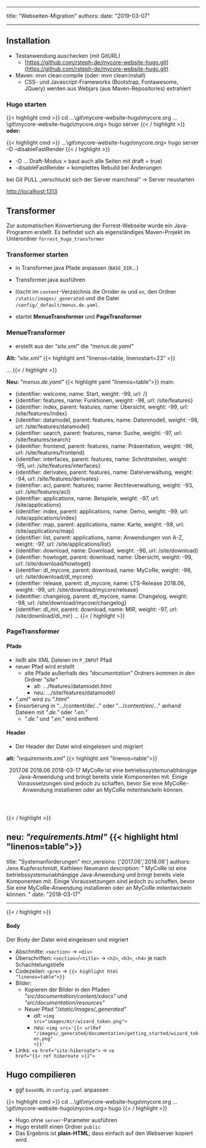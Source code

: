 
---

title: "Webseiten-Migration"
authors: 
date: "2019-03-07"

---

## Installation

* Testanwendung auschecken (mit GitURL)
	* [https://github.com/rsteph-de/mycore-website-hugo.git](https://github.com/rsteph-de/mycore-website-hugo.git)
* Maven: mvn clean:compile (oder: mvn clean:install)
	* CSS- und Javascript-Frameworks (Bootstrap, Fontawesome, JQuery) werden aus Webjars (aus Maven-Repositories) extrahiert
	

### Hugo starten

{{< highlight cmd >}}
cd …\git\mycore-website-hugo\mycore.org
…\git\mycore-website-hugo\mycore.org> hugo server
{{< / highlight >}}
**oder:**

{{< highlight cmd >}}
…\git\mycore-website-hugo\mycore.org> hugo server –D –disableFastRender
{{< / highlight >}}

* -D … Draft-Modus = baut auch alle Seiten mit draft = true)
* -disableFastRender = komplettes Rebuild bei Änderungen

bei Git PULL „verschluckt sich der Server manchmal“ &#8594; Server neustarten

[http://localhost:1313](http://localhost:1313)

## Transformer
Zur automatischen Konvertierung der Forrest-Webseite wurde ein Java-Programm erstellt.
Es befindet sich als eigenständiges Maven-Projekt im Unterordner <code>forrest_hugo_transformer</code>

### Transformer starten

* in Transformer.java Pfade anpassen (<code>BASE_DIR</code>...)
* Transformer.java ausführen

* löscht im <code>content</code>-Verzeichnis die Ornder <code>de</code> und <code>en</code>, den Ordner 
  <code>/static/images/_generated</code> und die Datei <code>/config/_default/menus.de.yaml</code>.
* startet **MenueTransformer** und **PageTransformer**

### MenueTransformer

* erstellt aus der *"site.xml"* die *"menus.de.yaml"*

**Alt:** *"site.xml"*
{{< highlight xml "linenos=table, linenostart=23" >}}
<site label="MyCoRe Website" href="" xmlns="http://apache.org/forrest/linkmap/1.0">

  <welcome         label="Start" href="index.html" tab="welcome" />

  <features     label="Funktionen"       href="features/" tab="features">
    <index      label="Übersicht"        href="index.html" />
    <datamodel  label="Datenmodell"      href="datamodel.html" />
    <search     label="Suche"            href="search.html" />
    <frontend   label="Präsentation"     href="frontend.html" />
    <interfaces label="Schnittstellen"   href="interfaces.html" />
    <derivates  label="Dateiverwaltung"  href="derivates.html" />
    <acl        label="Rechteverwaltung" href="acl.html" />
  </features>

  <applications    label="Beispiele"              href="applications/" tab="applications">
    <index         label="Demo"                   href="index.html" />
    <map           label="Karte"                  href="map.html" />
    <list          label="Anwendungen von A-Z"        href="list.html" />
  </applications>

  <download      label="Download"           href="download/" tab="download">
    <howtoget    label="Übersicht"          href="index.html" />
    <dl_mycore   label="MyCoRe"             href="mycore/">
      <release     label="LTS-Release 2018.06"    href="release.html" />
      <changelog   label="Changelog"              href="changelog.html" />
    </dl_mycore>
    <dl_mir            label="MIR"                    href="mir/">
      <mir_release_2018     label="Release 2018.06"        href="release_2018.html" />
      <mir_release_2017     label="Release 2017.06"        href="release_2017.html" />
      <mir_changelog   label="Changelog"              href="changelog.html" />
    </dl_mir>
...
{{< / highlight >}}

**Neu:** *"menus.de.yaml"*
{{< highlight yaml "linenos=table">}}
main:
- {identifier: welcome, name: Start, weight: -99, url: /}
- {identifier: features, name: Funktionen, weight: -98, url: /site/features}
- {identifier: index, parent: features, name: Übersicht, weight: -99, url: /site/features/index}
- {identifier: datamodel, parent: features, name: Datenmodell, weight: -98, url: /site/features/datamodel}
- {identifier: search, parent: features, name: Suche, weight: -97, url: /site/features/search}
- {identifier: frontend, parent: features, name: Präsentation, weight: -96, url: /site/features/frontend}
- {identifier: interfaces, parent: features, name: Schnittstellen, weight: -95, url: /site/features/interfaces}
- {identifier: derivates, parent: features, name: Dateiverwaltung, weight: -94, url: /site/features/derivates}
- {identifier: acl, parent: features, name: Rechteverwaltung, weight: -93, url: /site/features/acl}
- {identifier: applications, name: Beispiele, weight: -97, url: /site/applications}
- {identifier: index, parent: applications, name: Demo, weight: -99, url: /site/applications/index}
- {identifier: map, parent: applications, name: Karte, weight: -98, url: /site/applications/map}
- {identifier: list, parent: applications, name: Anwendungen von A-Z, weight: -97,
  url: /site/applications/list}
- {identifier: download, name: Download, weight: -96, url: /site/download}
- {identifier: howtoget, parent: download, name: Übersicht, weight: -99, url: /site/download/howtoget}
- {identifier: dl_mycore, parent: download, name: MyCoRe, weight: -98, url: /site/download/dl_mycore}
- {identifier: release, parent: dl_mycore, name: LTS-Release 2018.06, weight: -99,
  url: /site/download/mycore/release}
- {identifier: changelog, parent: dl_mycore, name: Changelog, weight: -98, url: /site/download/mycore/changelog}
- {identifier: dl_mir, parent: download, name: MIR, weight: -97, url: /site/download/dl_mir}
...
{{< / highlight >}}

### PageTransformer

#### Pfade

* ließt alle XML Dateien im <code>P_INPUT</code> Pfad
* neuer Pfad wird erstellt
	* alte Pfade außerhalb des *"documentation"* Ordners kommen in den Ordner *"site"*
		* alt: .../features/datamodel.html
		* neu: .../site/features/datamodel/
* *".xml"* wird zu *".html"*
* Einsortierung in ".../content/de/..." oder ".../content/en/..." anhand Dateien mit *".de."* oder *".en."*
	* *".de."* und *".en."* wird entfernt

#### Header

* Der Header der Datei wird eingelesen und migriert

**alt:** *"requirements.xml"*
{{< highlight xml "linenos=table">}}
<header>
  <title>Systemanforderungen</title>
  <release>2017.06</release>
  <release>2018.06</release>
  <authors>
    <person email="[EMAIL PROTECTED]" name="Jens Kupferschmidt" />
    <person email="[EMAIL PROTECTED]" name="Kathleen Neumann" />
  </authors>
  <version>2018-03-17</version>
  <abstract>
    MyCoRe ist eine betriebssystemunabhängige Java-Anwendung und bringt bereits viele Komponenten mit. Einige
    Voraussetzungen sind jedoch zu schaffen, bevor Sie eine MyCoRe-Anwendung installieren oder an MyCoRe
    mitentwickeln
    können.
  </abstract>
</header>
{{< / highlight >}}

**neu:** *"requirements.html"*
{{< highlight html "linenos=table">}}
---

title: "Systemanforderungen"
mcr_versions: ['2017.06','2018.06']
authors: Jens Kupferschmidt, Kathleen Neumann
description: "
      MyCoRe ist eine betriebssystemunabhängige Java-Anwendung und bringt bereits viele Komponenten mit. Einige
      Voraussetzungen sind jedoch zu schaffen, bevor Sie eine MyCoRe-Anwendung installieren oder an MyCoRe
      mitentwickeln
      können.
    "
date: "2018-03-17"

---
{{< / highlight >}}

#### Body

Der Body der Datei wird eingelesen und migriert
	
* Abschnitte: <code>\<section\></code> &#8594; <code>\<div\></code>
* Überschriften: <code>\<section\></code>/<code>\<title\></code> &#8594; <code>\<h2\></code>, <code>\<h3\></code>, <code>\<h4\></code> je nach Schachtelungstiefe
* Codezeilen: <code>\<pre\></code> &#8594; <code>{{&lt; highlight html "linenos=table"&gt;}}</code>
* Bilder:
	* Kopieren der Bilder in den Pfaden *"src/documentation/content/xdocs"* und *"src/documentation/resources"*
	* Neuer Pfad *"/static/images/_generated"*
		* *alt:* <code>\<img src="images/mir/wizard_token.png"\></code> 
		* *neu:* <code>\<img src='{{&lt; urlRef "/images/_generated/documentation/getting_started/wizard_token.png" &gt;}}'</code>
* Links: <code>\<a href="site:hibernate"\></code> &#8594; <code>\<a href="{{&lt; ref hibernate &gt;}}"\></code>



## Hugo compilieren
 - ggf <code>baseURL</code> in <code>config.yaml</code> anpassen 
 
{{< highlight cmd >}}
cd …\git\mycore-website-hugo\mycore.org
…\git\mycore-website-hugo\mycore.org> hugo
{{< / highlight >}}

  - Hugo ohne <code>server</code>-Parameter ausführen
  - Hugo erstellt einen Ordner <code>public</code>
  - Das Ergebnis ist **plain-HTML**, dass einfach auf den Webserver kopiert wird.